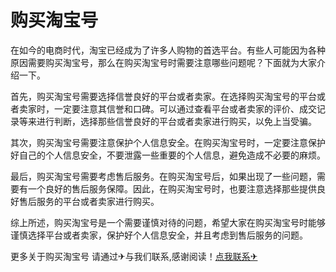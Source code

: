 # 购买淘宝号

在如今的电商时代，淘宝已经成为了许多人购物的首选平台。有些人可能因为各种原因需要购买淘宝号，那么在购买淘宝号时需要注意哪些问题呢？下面就为大家介绍一下。

首先，购买淘宝号需要选择信誉良好的平台或者卖家。在选择购买淘宝号的平台或者卖家时，一定要注意其信誉和口碑。可以通过查看平台或者卖家的评价、成交记录等来进行判断，选择那些信誉良好的平台或者卖家进行购买，以免上当受骗。

其次，购买淘宝号需要注意保护个人信息安全。在购买淘宝号时，一定要注意保护好自己的个人信息安全，不要泄露一些重要的个人信息，避免造成不必要的麻烦。

最后，购买淘宝号需要考虑售后服务。在购买淘宝号后，如果出现了一些问题，需要有一个良好的售后服务保障。因此，在购买淘宝号时，也要注意选择那些提供良好售后服务的平台或者卖家进行购买。

综上所述，购买淘宝号是一个需要谨慎对待的问题，希望大家在购买淘宝号时能够谨慎选择平台或者卖家，保护好个人信息安全，并且考虑到售后服务的问题。

更多关于购买淘宝号 请通过✈与我们联系,感谢阅读！[点我联系✈](https://auth.k02.cc)